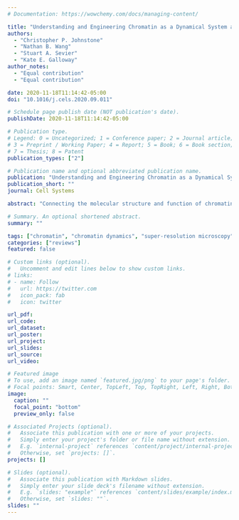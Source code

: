 ```yaml
---
# Documentation: https://wowchemy.com/docs/managing-content/

title: "Understanding and Engineering Chromatin as a Dynamical System across Length and Timescales"
authors:
  - "Christopher P. Johnstone"
  - "Nathan B. Wang"
  - "Stuart A. Sevier"
  - "Kate E. Galloway"
author_notes:
  - "Equal contribution"
  - "Equal contribution"

date: 2020-11-18T11:14:42-05:00
doi: "10.1016/j.cels.2020.09.011"

# Schedule page publish date (NOT publication's date).
publishDate: 2020-11-18T11:14:42-05:00

# Publication type.
# Legend: 0 = Uncategorized; 1 = Conference paper; 2 = Journal article;
# 3 = Preprint / Working Paper; 4 = Report; 5 = Book; 6 = Book section;
# 7 = Thesis; 8 = Patent
publication_types: ["2"]

# Publication name and optional abbreviated publication name.
publication: "Understanding and Engineering Chromatin as a Dynamical System across Length and Timescales"
publication_short: ""
journal: Cell Systems

abstract: "Connecting the molecular structure and function of chromatin across length and timescales remains a grand challenge to understanding and engineering cellular behaviors. Across five orders of magnitude, dynamic processes constantly reshape chromatin structures, driving spaciotemporal patterns of gene expression and cell fate. Through the interplay of structure and function, the genome operates as a highly dynamic feedback control system. Recent experimental techniques have provided increasingly detailed data that revise and augment the relatively static, hierarchical view of genomic architecture with an understanding of how dynamic processes drive organization. Here, we review how novel technologies from sequencing, imaging, and synthetic biology refine our understanding of chromatin structure and function and enable chromatin engineering. Finally, we discuss opportunities to use these tools to enhance understanding of the dynamic interrelationship of chromatin structure and function."

# Summary. An optional shortened abstract.
summary: ""

tags: ["chromatin", "chromatin dynamics", "super-resolution microscopy", "Hi-C", "contact domains", "TAD", "Micro-C", "NGS", "synthetic biology", "nuclear architecture", "supercoiling", "cellular reprogramming"]
categories: ["reviews"]
featured: false

# Custom links (optional).
#   Uncomment and edit lines below to show custom links.
# links:
# - name: Follow
#   url: https://twitter.com
#   icon_pack: fab
#   icon: twitter

url_pdf:
url_code:
url_dataset:
url_poster:
url_project:
url_slides:
url_source:
url_video:

# Featured image
# To use, add an image named `featured.jpg/png` to your page's folder. 
# Focal points: Smart, Center, TopLeft, Top, TopRight, Left, Right, BottomLeft, Bottom, BottomRight.
image:
  caption: ""
  focal_point: "bottom"
  preview_only: false

# Associated Projects (optional).
#   Associate this publication with one or more of your projects.
#   Simply enter your project's folder or file name without extension.
#   E.g. `internal-project` references `content/project/internal-project/index.md`.
#   Otherwise, set `projects: []`.
projects: []

# Slides (optional).
#   Associate this publication with Markdown slides.
#   Simply enter your slide deck's filename without extension.
#   E.g. `slides: "example"` references `content/slides/example/index.md`.
#   Otherwise, set `slides: ""`.
slides: ""
---
```

